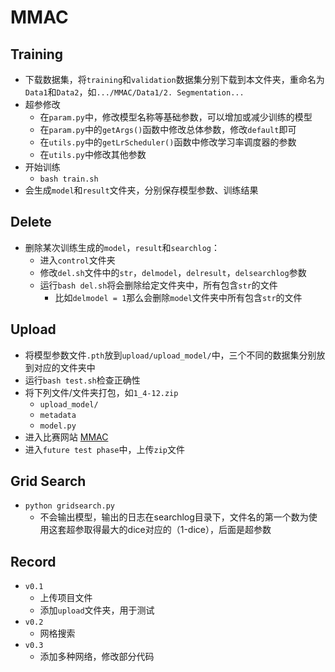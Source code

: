 # MMAC

## Training
- 下载数据集，将`training`和`validation`数据集分别下载到本文件夹，重命名为`Data1`和`Data2`，如`.../MMAC/Data1/2. Segmentation...`
- 超参修改
  - 在`param.py`中，修改模型名称等基础参数，可以增加或减少训练的模型
  - 在`param.py`中的`getArgs()`函数中修改总体参数，修改`default`即可
  - 在`utils.py`中的`getLrScheduler()`函数中修改学习率调度器的参数
  - 在`utils.py`中修改其他参数
- 开始训练
  - `bash train.sh`
- 会生成`model`和`result`文件夹，分别保存模型参数、训练结果

## Delete
- 删除某次训练生成的`model`，`result`和`searchlog`：
  - 进入`control`文件夹
  - 修改`del.sh`文件中的`str`，`delmodel`，`delresult`，`delsearchlog`参数
  - 运行`bash del.sh`将会删除给定文件夹中，所有包含`str`的文件
    - 比如`delmodel = 1`那么会删除`model`文件夹中所有包含`str`的文件

## Upload
- 将模型参数文件`.pth`放到`upload/upload_model/`中，三个不同的数据集分别放到对应的文件夹中
- 运行`bash test.sh`检查正确性
- 将下列文件/文件夹打包，如`1_4-12.zip`
  - `upload_model/`
  - `metadata`
  - `model.py`
- 进入比赛网站 [MMAC](https://codalab.lisn.upsaclay.fr/competitions/12476#participate-submit_results)
- 进入`future test phase`中，上传`zip`文件

## Grid Search
- `python gridsearch.py`
  - 不会输出模型，输出的日志在searchlog目录下，文件名的第一个数为使用这套超参取得最大的dice对应的（1-dice），后面是超参数

## Record
- `v0.1`
  - 上传项目文件
  - 添加`upload`文件夹，用于测试
- `v0.2`
  - 网格搜索
- `v0.3`
  - 添加多种网络，修改部分代码
